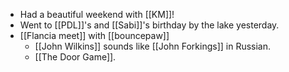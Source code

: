 - Had a beautiful weekend with [[KM]]!
- Went to [[PDL]]'s and [[Sabi]]'s birthday by the lake yesterday.
- [[Flancia meet]] with [[bouncepaw]]
    * [[John Wilkins]] sounds like [[John Forkings]] in Russian.
    * [[The Door Game]].
